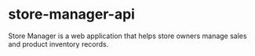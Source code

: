 # store-manager-api
Store Manager is a web application that helps store owners manage sales and product inventory records.
